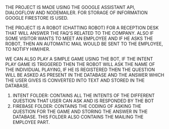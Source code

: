 THE PROJECT IS MADE USING THE GOOGLE ASSISTANT API, DIALOGFLOW AND NODEMAILER.
FOR STORAGE OF INFORMATION GOOGLE FIRESTORE IS USED.

THE PROJECT IS A ROBOT (CHATTING ROBOT) FOR A RECEPTION DESK THAT WILL ANSWER THE FAQ'S RELATED TO THE COMPANY.
ALSO IF SOME VISITOR WANTS TO MEET AN EMPLOYEE AND IF HE ASKS THE ROBOT, THEN AN AUTOMATIC MAIL WOULD BE SENT TO THE EMPLOYEE,
TO NOTIFY HIM/HER.

WE CAN ALSO PLAY A SIMPLE GAME USING THE BOT, IF THE INTENT PLAY GAME IS TRIGGERED THEN THE ROBOT WILL ASK THE NAME OF THE 
INDIVIDUAL PLAYING, IF HE IS REGISTERED THEN THE QUESTION WILL BE ASKED AS PRESENT IN THE DATABASE AND THE ANSWER WHICH THE USER
GIVES IS CONVERTED INTO TEXT AND STORED IN THE DATABASE.

1. INTENT FOLDER: CONTAINS ALL THE INTENTS OF THE DIFFERENT QUESTION THAT USER CAN ASK AND IS RESPONDED BY THE BOT
2. FIREBASE FOLDER: CONTAINS THE CODING OF ASKING THE QUESTION FOR THE GAME AND STORING THE ANSWER IN THE DATABASE.
   THIS FOLDER ALSO CONTAINS THE MAILING THE EMPLOYEE PART.
